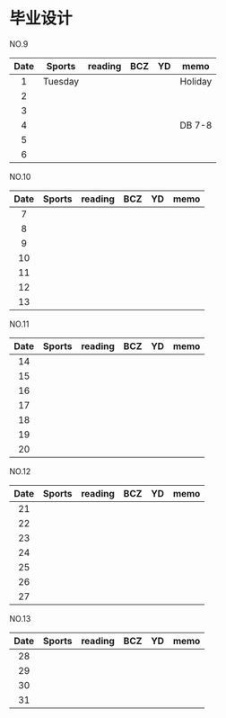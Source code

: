 # 毕业设计
NO.9 

| Date  | Sports | reading | BCZ | YD | memo | 
| :---: | :---: | :---: | :---: | :---: | :---: | 
| 1 | Tuesday |  |  |  | Holiday | 
| 2 |  |  |  |  |  | 
| 3 |  |  |  |  |  | 
| 4 |  |  |  |  | DB 7-8 | 
| 5 |  |  |  |  |  | 
| 6 |  |  |  |  |  | 

NO.10

| Date  | Sports | reading | BCZ | YD | memo | 
| :---: | :---: | :---: | :---: | :---: | :---: | 
| 7 |  |  |  |  |  | 
| 8 |  |  |  |  |  | 
| 9 |  |  |  |  |  |   
| 10 |  |  |  |  |  | 
| 11 |  |  |  |  |  | 
| 12 |  |  |  |  |  | 
| 13 |  |  |  |  |  | 

NO.11

| Date  | Sports | reading | BCZ | YD | memo | 
| :---: | :---: | :---: | :---: | :---: | :---: | 
| 14 |  |  |  |  |  | 
| 15 |  |  |  |  |  | 
| 16 |  |  |  |  |  | 
| 17 |  |  |  |  |  | 
| 18 |  |  |  |  |  | 
| 19 |  |  |  |  |  |   
| 20 |  |  |  |  |  | 

NO.12

| Date  | Sports | reading | BCZ | YD | memo | 
| :---: | :---: | :---: | :---: | :---: | :---: | 
| 21 |  |  |  |  |  | 
| 22 |  |  |  |  |  | 
| 23 |  |  |  |  |  | 
| 24 |  |  |  |  |  | 
| 25 |  |  |  |  |  | 
| 26 |  |  |  |  |  | 
| 27 |  |  |  |  |  | 

NO.13

| Date  | Sports | reading | BCZ | YD | memo | 
| :---: | :---: | :---: | :---: | :---: | :---: | 
| 28 |  |  |  |  |  | 
| 29 |  |  |  |  |  |  
| 30 |  |  |  |  |  | 
| 31 |  |  |  |  |  | 


